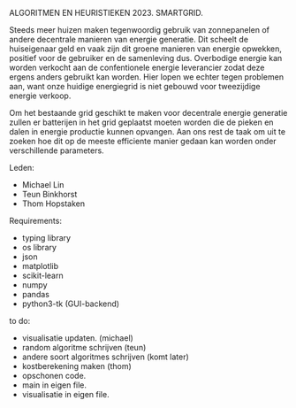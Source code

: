 ALGORITMEN EN HEURISTIEKEN 2023. SMARTGRID. 

Steeds meer huizen maken tegenwoordig gebruik van zonnepanelen of andere decentrale manieren van energie generatie. Dit scheelt de huiseigenaar geld en vaak zijn dit groene manieren van energie opwekken, positief voor de gebruiker en de samenleving dus. Overbodige energie kan worden verkocht aan de confentionele energie leverancier zodat deze ergens anders gebruikt kan worden. Hier lopen we echter tegen problemen aan, want onze huidige energiegrid is niet gebouwd voor tweezijdige energie verkoop. 

Om het bestaande grid geschikt te maken voor decentrale energie generatie zullen er batterijen in het grid geplaatst moeten worden die de pieken en dalen in energie productie kunnen opvangen. Aan ons rest de taak om uit te zoeken hoe dit op de meeste efficiente manier gedaan kan worden onder verschillende parameters.


Leden: 

- Michael Lin
- Teun Binkhorst
- Thom Hopstaken

Requirements:

- typing library
- os library
- json
- matplotlib
- scikit-learn
- numpy
- pandas
- python3-tk (GUI-backend)

to do:

- visualisatie updaten. (michael)
- random algoritme schrijven (teun)
- andere soort algoritmes schrijven (komt later)
- kostberekening maken (thom)
- opschonen code. 
- main in eigen file.
- visualisatie in eigen file.
